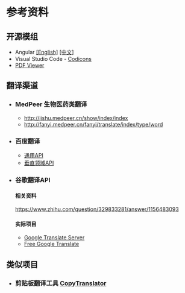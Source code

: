 # 参考资料

## 开源模组
- Angular [[English]](https://angular.io) [[中文]](https://angular.cn)
- Visual Studio Code - [Codicons](https://github.com/microsoft/vscode-codicons)
- [PDF Viewer](https://github.com/mozilla/pdf.js)


## 翻译渠道

- ### MedPeer 生物医药类翻译
  - http://jishu.medpeer.cn/show/index/index
  - http://fanyi.medpeer.cn/fanyi/translate/index/type/word

- ### 百度翻译
  - [通用API](https://api.fanyi.baidu.com/product/11)
  - [垂直领域API](https://api.fanyi.baidu.com/product/12)


- ### 谷歌翻译API

  #### 相关资料
  https://www.zhihu.com/question/329833281/answer/1156483093

  #### 实际项目
   - [Google Translate Server](https://github.com/John-Theo/google-translate-server)
   - [Free Google Translate](https://github.com/VictorZhang2014/free-google-translate)


## 类似项目
 - ###  剪贴板翻译工具 [CopyTranslator](https://github.com/CopyTranslator/CopyTranslator)


  
